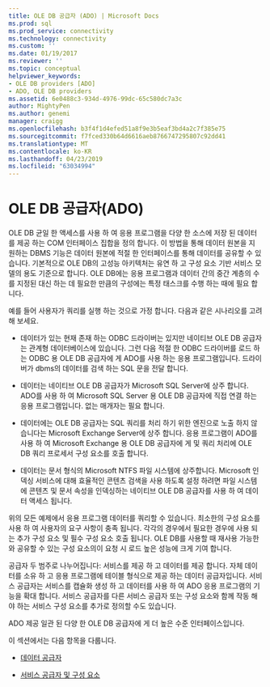 ```yaml
---
title: OLE DB 공급자 (ADO) | Microsoft Docs
ms.prod: sql
ms.prod_service: connectivity
ms.technology: connectivity
ms.custom: ''
ms.date: 01/19/2017
ms.reviewer: ''
ms.topic: conceptual
helpviewer_keywords:
- OLE DB providers [ADO]
- ADO, OLE DB providers
ms.assetid: 6e0488c3-934d-4976-99dc-65c580dc7a3c
author: MightyPen
ms.author: genemi
manager: craigg
ms.openlocfilehash: b3f4f1d4efed51a8f9e3b5eaf3bd4a2c7f385e75
ms.sourcegitcommit: f7fced330b64d6616aeb8766747295807c92dd41
ms.translationtype: MT
ms.contentlocale: ko-KR
ms.lasthandoff: 04/23/2019
ms.locfileid: "63034994"
---
```

# <a name="ole-db-providers-ado"></a>OLE DB 공급자(ADO)
OLE DB 균일 한 액세스를 사용 하 여 응용 프로그램을 다양 한 소스에 저장 된 데이터를 제공 하는 COM 인터페이스 집합을 정의 합니다. 이 방법을 통해 데이터 원본을 지 원하는 DBMS 기능은 데이터 원본에 적절 한 인터페이스를 통해 데이터를 공유할 수 있습니다. 기본적으로 OLE DB의 고성능 아키텍처는 유연 하 고 구성 요소 기반 서비스 모델의 용도 기준으로 합니다. OLE DB에는 응용 프로그램과 데이터 간의 중간 계층의 수를 지정된 대신 하는 데 필요한 만큼의 구성에는 특정 태스크를 수행 하는 때에 필요 합니다.  
  
 예를 들어 사용자가 쿼리를 실행 하는 것으로 가정 합니다. 다음과 같은 시나리오를 고려해 보세요.  
  
-   데이터가 있는 현재 존재 하는 ODBC 드라이버는 있지만 네이티브 OLE DB 공급자는 관계형 데이터베이스에 있습니다. 그런 다음 적절 한 ODBC 드라이버를 로드 하는 ODBC 용 OLE DB 공급자에 게 ADO를 사용 하는 응용 프로그램입니다. 드라이버가 dbms의 데이터를 검색 하는 SQL 문을 전달 합니다.  
  
-   데이터는 네이티브 OLE DB 공급자가 Microsoft SQL Server에 상주 합니다. ADO를 사용 하 여 Microsoft SQL Server 용 OLE DB 공급자에 직접 연결 하는 응용 프로그램입니다. 없는 매개자는 필요 합니다.  
  
-   데이터에는 OLE DB 공급자는 SQL 쿼리를 처리 하기 위한 엔진으로 노출 하지 않습니다는 Microsoft Exchange Server에 상주 합니다. 응용 프로그램이 ADO를 사용 하 여 Microsoft Exchange 용 OLE DB 공급자에 게 및 쿼리 처리에 OLE DB 쿼리 프로세서 구성 요소를 호출 합니다.  
  
-   데이터는 문서 형식의 Microsoft NTFS 파일 시스템에 상주합니다. Microsoft 인덱싱 서비스에 대해 효율적인 콘텐츠 검색을 사용 하도록 설정 하려면 파일 시스템에 콘텐츠 및 문서 속성을 인덱싱하는 네이티브 OLE DB 공급자를 사용 하 여 데이터 액세스 됩니다.  
  
 위의 모든 예제에서 응용 프로그램 데이터를 쿼리할 수 있습니다. 최소한의 구성 요소를 사용 하 여 사용자의 요구 사항이 충족 됩니다. 각각의 경우에서 필요한 경우에 사용 되는 추가 구성 요소 및 필수 구성 요소 호출 됩니다. OLE DB를 사용할 때 재사용 가능한와 공유할 수 있는 구성 요소의이 요청 시 로드 높은 성능에 크게 기여 합니다.  
  
 공급자 두 범주로 나누어집니다: 서비스를 제공 하 고 데이터를 제공 합니다. 자체 데이터를 소유 하 고 응용 프로그램에 테이블 형식으로 제공 하는 데이터 공급자입니다. 서비스 공급자는 서비스를 캡슐화 생성 하 고 데이터를 사용 하 여 ADO 응용 프로그램의 기능을 확대 합니다. 서비스 공급자를 다른 서비스 공급자 또는 구성 요소와 함께 작동 해야 하는 서비스 구성 요소를 추가로 정의할 수도 있습니다.  
  
 ADO 제공 일관 된 다양 한 OLE DB 공급자에 게 더 높은 수준 인터페이스입니다.  
  
 이 섹션에서는 다음 항목을 다룹니다.  
  
-   [데이터 공급자](../../../ado/guide/data/data-providers.md)  
  
-   [서비스 공급자 및 구성 요소](../../../ado/guide/data/service-providers-and-components.md)
